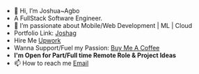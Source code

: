
- 👋 Hi, I’m Joshua~Agbo<Joshag>
- A FullStack Software Engineer.
- 👀 I’m passionate about  Mobile/Web Development | ML | Cloud
- Portfolio Link: [Joshag](https://joshag.vercel.app)
- Hire Me [Upwork](https://www.upwork.com/freelancers/~01e654819a1555e31b?mp_source=share)
- Wanna Support/Fuel my Passion: [Buy Me A Coffee](https://bit.ly/48zy9gJ)
- **I'm Open for Part/Full time Remote Role & Project Ideas**
- 📫 How to reach me [Email](mailto:developer.gemjoshua@gmail.com)

<!---
gemjoshua/gemjoshua is a ✨ special ✨ repository because its `README.md` (this file) appears on your GitHub profile.
You can click the Preview link to take a look at your changes.
--->
